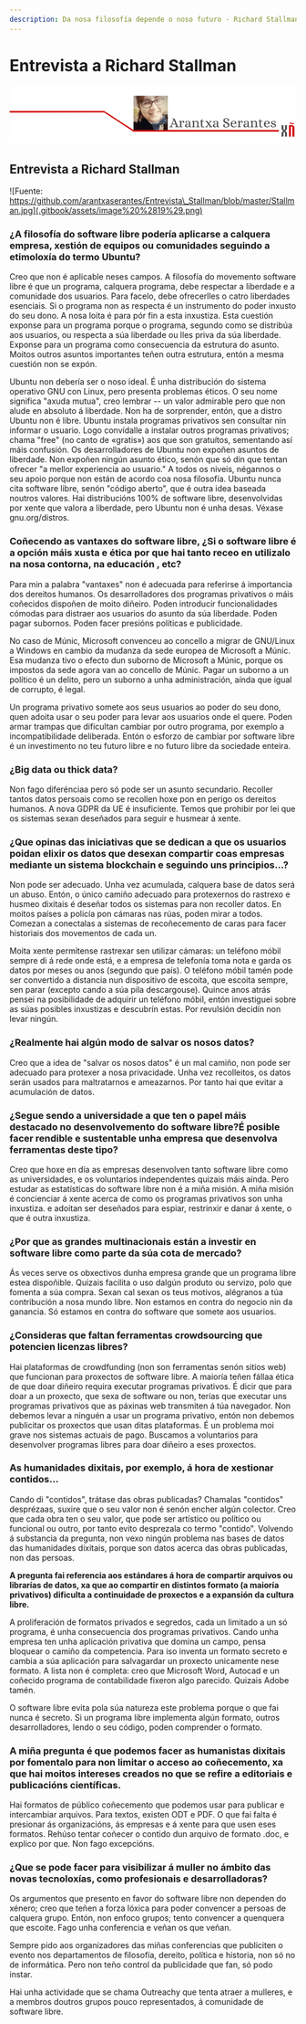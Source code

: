 ```yaml
---
description: Da nosa filosofía depende o noso futuro - Richard Stallman
---
```


# Entrevista a Richard Stallman

![](.gitbook/assets/image%20%288%29.png)

## Entrevista a Richard Stallman

![Fuente: https://github.com/arantxaserantes/Entrevista\_Stallman/blob/master/Stallman.jpg](.gitbook/assets/image%20%2819%29.png)

### **¿A filosofía do software libre podería aplicarse a calquera  empresa, xestión de equipos ou comunidades seguindo a etimoloxía do termo Ubuntu?**

Creo que non é aplicable neses campos. A filosofía do movemento software libre é que un programa, calquera programa, debe respectar a liberdade e a comunidade dos usuarios. Para facelo, debe ofrecerlles o catro liberdades esenciais. Si o programa non as respecta é un instrumento do poder inxusto do seu dono. A nosa loita é para pór fin a esta inxustiza. Esta cuestión exponse para un programa porque o programa, segundo como se distribúa aos usuarios, ou respecta a súa liberdade ou lles priva da súa liberdade. Exponse para un programa como consecuencia da estrutura do asunto. Moitos outros asuntos importantes teñen outra estrutura, entón a mesma cuestión non se expón.

Ubuntu non debería ser o noso ideal. É unha distribución do sistema operativo GNU con Linux, pero presenta problemas éticos. O seu nome significa "axuda mutua", creo lembrar -- un valor admirable pero que non alude en absoluto á liberdade. Non ha de sorprender, entón, que a distro Ubuntu non é libre. Ubuntu instala programas privativos sen consultar nin informar o usuario. Logo convídalle a instalar outros programas privativos; chama "free" \(no canto de «gratis»\) aos que son gratuítos, sementando así máis confusión. Os desarrolladores de Ubuntu non expoñen asuntos de liberdade. Non expoñen ningún asunto ético, senón que só din que tentan ofrecer "a mellor experiencia ao usuario." A todos os niveis, négannos o seu apoio porque non están de acordo coa nosa filosofía. Ubuntu nunca cita software libre, senón "código aberto", que é outra idea baseada noutros valores. Hai distribucións 100% de software libre, desenvolvidas por xente que valora a liberdade, pero Ubuntu non é unha desas. Véxase gnu.org/distros.

### **Coñecendo as vantaxes do software libre,  ¿Si o software libre é a opción máis xusta e ética por que hai tanto receo en utilizalo na nosa contorna, na educación ,  etc?**

Para min a palabra "vantaxes" non é adecuada para referirse á importancia dos dereitos humanos. Os desarrolladores dos programas privativos o máis coñecidos dispoñen de moito diñeiro. Poden introducir funcionalidades cómodas para distraer aos usuarios do asunto da súa liberdade. Poden pagar subornos. Poden facer presións políticas e publicidade.

No caso de Múnic, Microsoft convenceu ao concello a migrar de GNU/Linux a Windows en cambio da mudanza da sede europea de Microsoft a Múnic. Esa mudanza tivo o efecto dun suborno de Microsoft a Múnic, porque os impostos da sede agora van ao concello de Múnic. Pagar un suborno a un político é un delito, pero un suborno a unha administración, aínda que igual de corrupto, é legal.

Un programa privativo somete aos seus usuarios ao poder do seu dono, quen adoita usar o seu poder para levar aos usuarios onde el quere. Poden armar trampas que dificultan cambiar por outro programa, por exemplo a incompatibilidade deliberada. Entón o esforzo de cambiar por software libre é un investimento no teu futuro libre e no futuro libre da sociedade enteira.

### **¿Big data ou thick data?**

Non fago diferénciaa pero só pode ser un asunto secundario. Recoller tantos datos persoais como se recollen hoxe pon en perigo os dereitos humanos. A nova GDPR da UE é insuficiente. Temos que prohibir por lei que os sistemas sexan deseñados para seguir e husmear á xente.

### **¿Que opinas das iniciativas que se dedican a que os usuarios poidan elixir os datos que desexan compartir coas empresas mediante un sistema blockchain e seguindo uns principios...?**

Non pode ser adecuado. Unha vez acumulada, calquera base de datos será un abuso. Entón, o único camiño adecuado para protexernos do rastrexo e husmeo dixitais é deseñar todos os sistemas para non recoller datos. En moitos países a policía pon cámaras nas rúas, poden mirar a todos. Comezan a conectalas a sistemas de recoñecemento de caras para facer historiais dos movementos de cada un.

Moita xente permítense rastrexar sen utilizar cámaras: un teléfono móbil sempre di á rede onde está, e a empresa de telefonía toma nota e garda os datos por meses ou anos \(segundo que país\). O teléfono móbil tamén pode ser convertido a distancia nun dispositivo de escoita, que escoita sempre, sen parar \(excepto cando a súa pila descargouse\). Quince anos atrás pensei na posibilidade de adquirir un teléfono móbil, entón investiguei sobre as súas posibles inxustizas e descubrín estas. Por revulsión decidín non levar ningún.

### **¿Realmente hai algún modo de salvar os nosos datos?**

Creo que a idea de "salvar os nosos datos" é un mal camiño, non pode ser adecuado para protexer a nosa privacidade. Unha vez recolleitos, os datos serán usados para maltratarnos e ameazarnos. Por tanto hai que evitar a acumulación de datos.

### **¿Segue sendo a universidade a que ten o papel máis destacado no desenvolvemento do software libre?É posible facer rendible e sustentable unha empresa que desenvolva ferramentas deste tipo?**

Creo que hoxe en día as empresas desenvolven tanto software libre como as universidades, e os voluntarios independentes quizais máis aínda. Pero estudar as estatísticas do software libre non é a miña misión. A miña misión é concienciar á xente acerca de como os programas privativos son unha inxustiza. e adoitan ser deseñados para espiar, restrinxir e danar á xente, o que é outra inxustiza.

### **¿Por que as grandes multinacionais están a investir en software  libre como parte da súa cota de mercado?**

Ás veces serve os obxectivos dunha empresa grande que un programa libre estea dispoñible. Quizais facilita o uso dalgún produto ou servizo, polo que fomenta a súa compra. Sexan cal sexan os teus motivos, alégranos a túa contribución a nosa mundo libre. Non estamos en contra do negocio nin da ganancia. Só estamos en contra do software que somete aos usuarios.

### **¿Consideras que faltan ferramentas crowdsourcing que potencien licenzas libres?**

Hai plataformas de crowdfunding \(non son ferramentas senón sitios web\) que funcionan para proxectos de software libre. A maioría teñen fállaa ética de que doar diñeiro requira executar programas privativos. É dicir que para doar a un proxecto, que sexa de software ou non, terías que executar uns programas privativos que as páxinas web transmiten á túa navegador. Non debemos levar a ninguén a usar un programa privativo, entón non debemos publicitar os proxectos que usan ditas plataformas. É un problema moi grave nos sistemas actuais de pago. Buscamos a voluntarios para desenvolver programas libres para doar diñeiro a eses proxectos.

### **As humanidades dixitais, por exemplo, á hora de xestionar contidos...** 

Cando di "contidos", trátase das obras publicadas? Chamalas "contidos" desprézaas, suxire que o seu valor non é senón encher algún colector. Creo que cada obra ten o seu valor, que pode ser artístico ou político ou funcional ou outro, por tanto evito desprezala co termo "contido". Volvendo á substancia da pregunta, non vexo ningún problema nas bases de datos das humanidades dixitais, porque son datos acerca das obras publicadas, non das persoas.

**A pregunta fai referencia aos estándares á hora de compartir arquivos ou librarías de datos, xa que ao compartir en distintos formato \(a maioría privativos\) dificulta a continuidade de proxectos e a expansión da cultura libre.**

A proliferación de formatos privados e segredos, cada un limitado a un só programa, é unha consecuencia dos programas privativos. Cando unha empresa ten unha aplicación privativa que domina un campo, pensa bloquear o camiño da competencia. Para iso inventa un formato secreto e cambia a súa aplicación para salvagardar un proxecto unicamente nese formato. A lista non é completa: creo que Microsoft Word, Autocad e un coñecido programa de contabilidade fixeron algo parecido. Quizais Adobe tamén.

O software libre evita pola súa natureza este problema porque o que fai nunca é secreto. Si un programa libre implementa algún formato, outros desarrolladores, lendo o seu código, poden comprender o formato.

### **A miña pregunta é que podemos facer as  humanistas dixitais por fomentalo para non limitar o acceso ao  coñecemento, xa que hai moitos intereses creados no que se refire a editoriais e publicacións científicas.**

Hai formatos de público coñecemento que podemos usar para publicar e intercambiar arquivos. Para textos, existen ODT e PDF. O que fai falta é presionar ás organizacións, ás empresas e á xente para que usen eses formatos. Rehúso tentar coñecer o contido dun arquivo de formato .doc, e explico por que. Non fago excepcións.

### **¿Que se pode facer para visibilizar á muller no ámbito das  novas tecnoloxías, como profesionais e desarrolladoras?**

Os argumentos que presento en favor do software libre non dependen do xénero; creo que teñen a forza lóxica para poder convencer a persoas de calquera grupo. Entón, non enfoco grupos; tento convencer a quenquera que escoite. Fago unha conferencia e veñan os que veñan.

Sempre pido aos organizadores das miñas conferencias que publiciten o evento nos departamentos de filosofía, dereito, política e historia, non só no de informática. Pero non teño control da publicidade que fan, só podo instar.

Hai unha actividade que se chama Outreachy que tenta atraer a mulleres, e a membros doutros grupos pouco representados, á comunidade de software libre.

